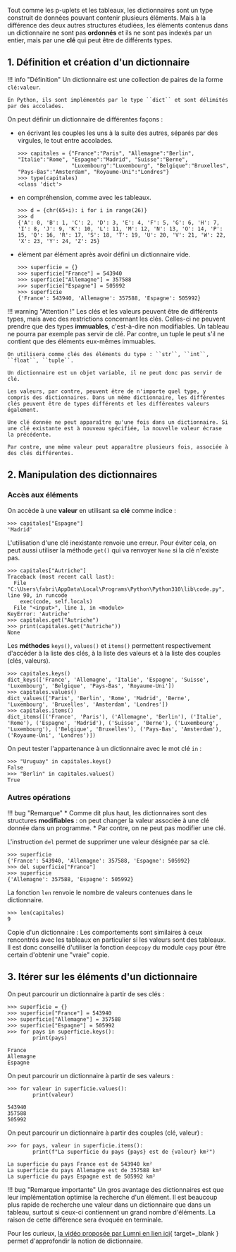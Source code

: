 Tout comme les p-uplets et les tableaux, les dictionnaires sont un type construit de données pouvant contenir plusieurs éléments. Mais à la différence des deux autres structures étudiées, les éléments contenus dans un dictionnaire ne sont pas **ordonnés** et ils ne sont pas indexés par un entier, mais par une **clé** qui peut être de différents types.

## 1. Définition et création d'un dictionnaire

!!! info "Définition"
    Un dictionnaire est une collection de paires de la forme ``clé:valeur``.

    En Python, ils sont implémentés par le type ``dict`` et sont délimités par des accolades.

On peut définir un dictionnaire de différentes façons :

* en écrivant les couples les uns à la suite des autres, séparés par des virgules, le tout entre accolades.

    ````pycon
    >>> capitales = {"France":"Paris", "Allemagne":"Berlin", "Italie":"Rome", "Espagne":"Madrid", "Suisse":"Berne",
                     "Luxembourg":"Luxembourg", "Belgique":"Bruxelles", "Pays-Bas":"Amsterdam", "Royaume-Uni":"Londres"}
    >>> type(capitales)
    <class 'dict'>  
    ````

* en compréhension, comme avec les tableaux.

    ````pycon
    >>> d = {chr(65+i): i for i in range(26)}
    >>> d
    {'A': 0, 'B': 1, 'C': 2, 'D': 3, 'E': 4, 'F': 5, 'G': 6, 'H': 7, 'I': 8, 'J': 9, 'K': 10, 'L': 11, 'M': 12, 'N': 13, 'O': 14, 'P': 15, 'Q': 16, 'R': 17, 'S': 18, 'T': 19, 'U': 20, 'V': 21, 'W': 22, 'X': 23, 'Y': 24, 'Z': 25}
    ````

* élément par élément après avoir défini un dictionnaire vide.

    ````pycon
    >>> superficie = {}
    >>> superficie["France"] = 543940
    >>> superficie["Allemagne"] = 357588
    >>> superficie["Espagne"] = 505992
    >>> superficie
    {'France': 543940, 'Allemagne': 357588, 'Espagne': 505992}
    ````

!!! warning "Attention !"
    Les clés et les valeurs peuvent être de différents types, mais avec des restrictions concernant les clés. Celles-ci ne peuvent prendre que des types **immuables**, c'est-à-dire non modifiables. Un tableau ne pourra par exemple pas servir de clé. Par contre, un tuple le peut s'il ne contient que des éléments eux-mêmes immuables.

    On utilisera comme clés des éléments du type : ``str``, ``int``, ``float``, ``tuple``.

    Un dictionnaire est un objet variable, il ne peut donc pas servir de clé.

    Les valeurs, par contre, peuvent être de n'importe quel type, y compris des dictionnaires. Dans un même dictionnaire, les différentes clés peuvent être de types différents et les différentes valeurs également.

    Une clé donnée ne peut apparaître qu'une fois dans un dictionnaire. Si une clé existante est à nouveau spécifiée, la nouvelle valeur écrase la précédente.

    Par contre, une même valeur peut apparaître plusieurs fois, associée à des clés différentes.

## 2. Manipulation des dictionnaires

### Accès aux éléments

On accède à une **valeur** en utilisant sa **clé** comme indice :

````pycon
>>> capitales["Espagne"]
'Madrid'
````

L'utilisation d'une clé inexistante renvoie une erreur. Pour éviter cela, on peut aussi utiliser la méthode ``get()`` qui va renvoyer ``None`` si la clé n'existe pas.

````pycon
>>> capitales["Autriche"]
Traceback (most recent call last):
  File "C:\Users\fabri\AppData\Local\Programs\Python\Python310\lib\code.py", line 90, in runcode
    exec(code, self.locals)
  File "<input>", line 1, in <module>
KeyError: 'Autriche'
>>> capitales.get("Autriche")
>>> print(capitales.get("Autriche"))
None
````

Les **méthodes** ``keys()``, ``values()`` et ``items()`` permettent respectivement d'accéder à la liste des clés, à la liste des valeurs et à la liste des couples (clés, valeurs).

````pycon
>>> capitales.keys()
dict_keys(['France', 'Allemagne', 'Italie', 'Espagne', 'Suisse', 'Luxembourg', 'Belgique', 'Pays-Bas', 'Royaume-Uni'])
>>> capitales.values()
dict_values(['Paris', 'Berlin', 'Rome', 'Madrid', 'Berne', 'Luxembourg', 'Bruxelles', 'Amsterdam', 'Londres'])
>>> capitales.items()
dict_items([('France', 'Paris'), ('Allemagne', 'Berlin'), ('Italie', 'Rome'), ('Espagne', 'Madrid'), ('Suisse', 'Berne'), ('Luxembourg', 'Luxembourg'), ('Belgique', 'Bruxelles'), ('Pays-Bas', 'Amsterdam'), ('Royaume-Uni', 'Londres')])
````

On peut tester l'appartenance à un dictionnaire avec le mot clé ``in`` : 

````pycon
>>> "Uruguay" in capitales.keys()
False
>>> "Berlin" in capitales.values()
True
````

### Autres opérations

!!! bug "Remarque"
    * Comme dit plus haut, les dictionnaires sont des structures **modifiables** : on peut changer la valeur associée à une clé donnée dans un programme.
    * Par contre, on ne peut pas modifier une clé.

L'instruction ``del`` permet de supprimer une valeur désignée par sa clé.

````pycon
>>> superficie
{'France': 543940, 'Allemagne': 357588, 'Espagne': 505992}
>>> del superficie["France"]
>>> superficie
{'Allemagne': 357588, 'Espagne': 505992}
````

La fonction ``len`` renvoie le nombre de valeurs contenues dans le dictionnaire.

````pycon
>>> len(capitales)
9
````

Copie d'un dictionnaire : Les comportements sont similaires à ceux rencontrés avec les tableaux en particulier si les valeurs sont des tableaux. Il est donc conseillé d'utiliser la fonction ``deepcopy`` du module ``copy`` pour être certain d'obtenir une "vraie" copie.

## 3. Itérer sur les éléments d'un dictionnaire

On peut parcourir un dictionnaire à partir de ses clés :

````pycon
>>> superficie = {}
>>> superficie["France"] = 543940
>>> superficie["Allemagne"] = 357588
>>> superficie["Espagne"] = 505992
>>> for pays in superficie.keys():
        print(pays)
    
France
Allemagne
Espagne
````

On peut parcourir un dictionnaire à partir de ses valeurs :

````pycon
>>> for valeur in superficie.values():
        print(valeur)
    
543940
357588
505992
````

On peut parcourir un dictionnaire à partir des couples (clé, valeur) :

````pycon
>>> for pays, valeur in superficie.items():
        print(f"La superficie du pays {pays} est de {valeur} km²")
    
La superficie du pays France est de 543940 km²
La superficie du pays Allemagne est de 357588 km²
La superficie du pays Espagne est de 505992 km²
````

!!! bug "Remarque importante"
    Un gros avantage des dictionnaires est que leur implémentation optimise la recherche d'un élément. Il est beaucoup plus rapide de recherche une valeur dans un dictionnaire que dans un tableau, surtout si ceux-ci contiennent un grand nombre d'éléments. La raison de cette différence sera évoquée en terminale.

Pour les curieux, [la vidéo proposée par Lumni en lien ici](http://www.lumni.fr/video/les-dictionnaires){ target=_blank } permet d'approfondir la notion de dictionnaire.